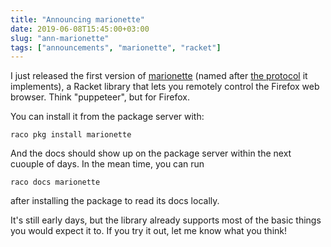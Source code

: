 ```yaml
---
title: "Announcing marionette"
date: 2019-06-08T15:45:00+03:00
slug: "ann-marionette"
tags: ["announcements", "marionette", "racket"]
---
```


I just released the first version of [marionette] (named after [the
protocol] it implements), a Racket library that lets you remotely
control the Firefox web browser.  Think "puppeteer", but for Firefox.

<!--more-->

You can install it from the package server with:

    raco pkg install marionette

And the docs should show up on the package server within the next
cuouple of days.  In the mean time, you can run

    raco docs marionette

after installing the package to read its docs locally.

It's still early days, but the library already supports most of the
basic things you would expect it to.  If you try it out, let me know
what you think!

[marionette]: https://github.com/Bogdanp/marionette
[the protocol]: https://firefox-source-docs.mozilla.org/testing/marionette/marionette/Protocol.html
